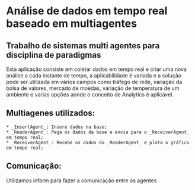 # Análise de dados em tempo real baseado em multiagentes

## Trabalho de sistemas multi agentes para disciplina de paradigmas

Esta aplicação consiste em coletar dados em tempo real e criar uma nova análise a cada instante de tempo, a aplicabilidade é variada e a solução pode ser utilizada em vários campos como tráfego de rede, variação da bolsa de valores, mercado de moedas, variação de temperatura de um ambiente e varias opções aonde o conceito de Analytics é aplicável.

## Multiagenes utilizados:

    * _InsertAgent_: Insere dados na base;
    * _ReaderAgent_: Pega os dados da base e envia para o _ReceiverAgent_ em tempo real;
    * _ReceiverAgent_: Recebe os dados do _ReaderAgent_ e plota o gráfico em tempo real;

## Comunicação:

 Utilizamos inform para fazer a comunicação entre os agentes
